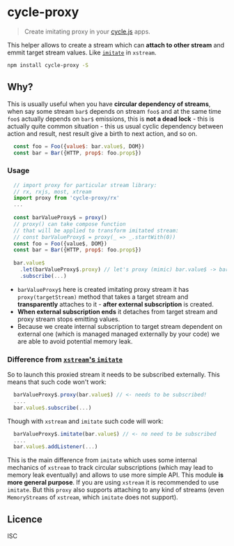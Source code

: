 # cycle-proxy

> Create imitating proxy in your [cycle.js](http://cycle.js.org) apps.

This helper allows to create a stream which can **attach to other stream**
and emmit target stream values. Like [`imitate`](https://github.com/staltz/xstream#imitate) 
in `xstream`.

```bash
npm install cycle-proxy -S
```

## Why?

This is usually useful when you have **circular dependency of streams**, 
when say some stream `bar$` depends on stream `foo$` and at the same time
`foo$` actually depends on `bar$` emissions, this 
is **not a dead lock** - this is actually quite common situation - 
this us usual cyclic dependency between action and result, nest result 
give a birth to next action, and so on.

```js
  const foo = Foo({value$: bar.value$, DOM})
  const bar = Bar({HTTP, prop$: foo.prop$})
```

### Usage

```js
  // import proxy for particular stream library: 
  // rx, rxjs, most, xtream
  import proxy from 'cycle-proxy/rx'  
  ...
      
  const barValueProxy$ = proxy()
  // proxy() can take compose function 
  // that will be applied to transform imitated stream: 
  // const barValueProxy$ = proxy(_ => _.startWith(0))
  const foo = Foo({value$, DOM})
  const bar = Bar({HTTP, prop$: foo.prop$})
  
  bar.value$
    .let(barValueProxy$.proxy) // let's proxy (mimic) bar.value$ -> barValueProxy$ 
    .subscribe(...)    
```
- `barValueProxy$` here is created imitating proxy stream it has 
`proxy(targetStream)` method  that takes a target stream 
and **transparently** attaches to it - **after external subscription** is created. 
- **When external subscription ends** it detaches from target stream 
and proxy stream stops emitting values. 
- Because we create internal subscription to target stream dependent on external one (which is 
managed managed externally by your code) we are able to avoid potential memory leak.

###  Difference from [`xstream`'s `imitate`](https://github.com/staltz/xstream#imitate) 

So to launch this proxied stream it needs to be subscribed externally. 
This means that such code won't work:
```js
  barValueProxy$.proxy(bar.value$) // <- needs to be subscribed!
  ....
  bar.value$.subscribe(...)
```
Though with `xstream` and `imitate` such code will work:
```js  
  barValueProxy$.imitate(bar.value$) // <- no need to be subscribed
  ....
  bar.value$.addListener(...)
```

This is the main difference from `imitate` which uses some internal 
mechanics of `xstream` to track circular subscriptions
(which may lead to memory leak eventually) and allows to use more simple API. 
This module **is more general purpose**.
If you are using `xstream` it is recommended to use `imitate`. But 
this `proxy` also supports attaching to any kind of streams 
(even `MemoryStreams` of `xstream`, which `imitate` does not support).

## Licence
ISC